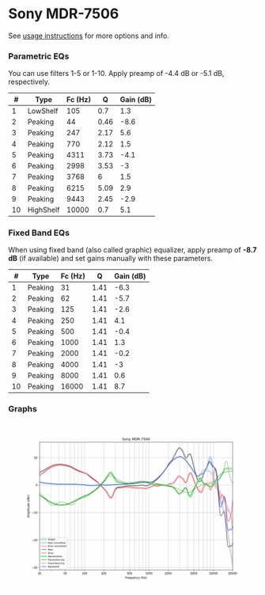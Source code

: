 # Sony MDR-7506
See [usage instructions](https://github.com/jaakkopasanen/AutoEq#usage) for more options and info.

### Parametric EQs
You can use filters 1-5 or 1-10. Apply preamp of -4.4 dB or -5.1 dB, respectively.

|   # | Type      |   Fc (Hz) |    Q |   Gain (dB) |
|-----|-----------|-----------|------|-------------|
|   1 | LowShelf  |       105 | 0.7  |         1.3 |
|   2 | Peaking   |        44 | 0.46 |        -8.6 |
|   3 | Peaking   |       247 | 2.17 |         5.6 |
|   4 | Peaking   |       770 | 2.12 |         1.5 |
|   5 | Peaking   |      4311 | 3.73 |        -4.1 |
|   6 | Peaking   |      2998 | 3.53 |        -3   |
|   7 | Peaking   |      3768 | 6    |         1.5 |
|   8 | Peaking   |      6215 | 5.09 |         2.9 |
|   9 | Peaking   |      9443 | 2.45 |        -2.9 |
|  10 | HighShelf |     10000 | 0.7  |         5.1 |

### Fixed Band EQs
When using fixed band (also called graphic) equalizer, apply preamp of **-8.7 dB** (if available) and set gains manually with these parameters.

|   # | Type    |   Fc (Hz) |    Q |   Gain (dB) |
|-----|---------|-----------|------|-------------|
|   1 | Peaking |        31 | 1.41 |        -6.3 |
|   2 | Peaking |        62 | 1.41 |        -5.7 |
|   3 | Peaking |       125 | 1.41 |        -2.6 |
|   4 | Peaking |       250 | 1.41 |         4.1 |
|   5 | Peaking |       500 | 1.41 |        -0.4 |
|   6 | Peaking |      1000 | 1.41 |         1.3 |
|   7 | Peaking |      2000 | 1.41 |        -0.2 |
|   8 | Peaking |      4000 | 1.41 |        -3   |
|   9 | Peaking |      8000 | 1.41 |         0.6 |
|  10 | Peaking |     16000 | 1.41 |         8.7 |

### Graphs
![](./Sony%20MDR-7506.png)
